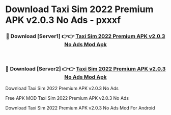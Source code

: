 # Download Taxi Sim 2022 Premium APK v2.0.3 No Ads - pxxxf



<div align="center">
<h3>🔴 Download [Server1] 👉👉 <a href="https://momento.my/?title=Taxi_Sim_2022_Premium_APK_v2.0.3_No_Ads">Taxi Sim 2022 Premium APK v2.0.3 No Ads Mod Apk</a></h3><br>

<h3>🔴 Download [Server2] 👉👉 <a href="https://momento.my/?title=Taxi_Sim_2022_Premium_APK_v2.0.3_No_Ads">Taxi Sim 2022 Premium APK v2.0.3 No Ads Mod Apk</a></h3>
</div>



Download Taxi Sim 2022 Premium APK v2.0.3 No Ads 

Free APK MOD Taxi Sim 2022 Premium APK v2.0.3 No Ads 

Download Taxi Sim 2022 Premium APK v2.0.3 No Ads Mod For Android
